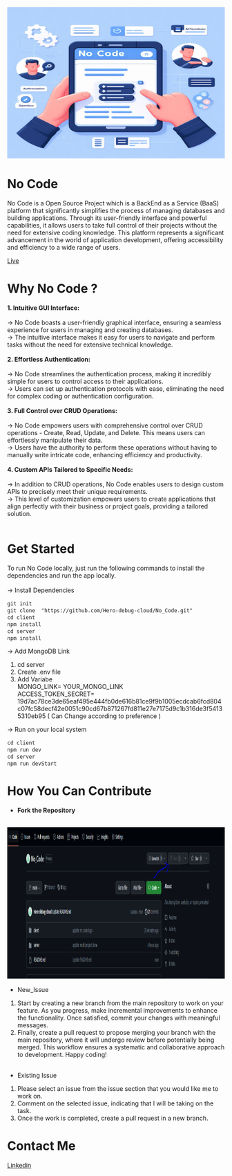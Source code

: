 <img  src="./client/public/no_code.jpg" alt="no code logo" width="840" height="350">

# No Code
No Code is a Open Source Project which is a BackEnd as a Service (BaaS) platform that significantly simplifies the process of managing databases and building applications. Through its user-friendly interface and powerful capabilities, it allows users to take full control of their projects without the need for extensive coding knowledge. This platform represents a significant advancement in the world of application development, offering accessibility and efficiency to a wide range of users.

[Live](https://google.com)

# Why No Code ? 
**1. Intuitive GUI Interface:** <br/><br/>
 -> No Code boasts a user-friendly graphical interface, ensuring a seamless experience for users in managing and creating databases. <br/>
 -> The intuitive interface makes it easy for users to navigate and perform tasks without the need for extensive technical knowledge. <br/><br/>
**2. Effortless Authentication:** <br/><br/>
 -> No Code streamlines the authentication process, making it incredibly simple for users to control access to their applications. <br/>
 -> Users can set up authentication protocols with ease, eliminating the need for complex coding or authentication configuration. <br/><br/>
**3. Full Control over CRUD Operations:** <br/><br/>
 -> No Code empowers users with comprehensive control over CRUD operations - Create, Read, Update, and Delete. This means users can effortlessly manipulate their data. <br/>
 -> Users have the authority to perform these operations without having to manually write intricate code, enhancing efficiency and productivity. <br/><br/>
**4. Custom APIs Tailored to Specific Needs:** <br/><br/>
 -> In addition to CRUD operations, No Code enables users to design custom APIs to precisely meet their unique requirements. <br/>
 -> This level of customization empowers users to create applications that align perfectly with their business or project goals, providing a tailored solution.<br/><br/>

 # Get Started
 To run No Code locally, just run the following commands to install the dependencies and run the app locally. <br/><br/>
-> Install Dependencies <br/>
```
git init
git clone  "https://github.com/Hero-debug-cloud/No_Code.git"
cd client
npm install
cd server
npm install
```
-> Add MongoDB Link
1. cd server
2. Create .env file
3. Add Variabe <Br/>
   MONGO_LINK= YOUR_MONGO_LINK <Br/>
   ACCESS_TOKEN_SECRET= 19d7ac78ce3de65eaf495e444fb0de616b81ce9f9b1005ecdcab6fcd804c07fc58decf42e0051c90cd67b871267fd811e27e7175d9c1b316de3f54135310eb95 ( Can Change according to preference )

-> Run on your local system
```
cd client
npm run dev
cd server
npm run devStart
```
# How You Can Contribute
 * **Fork the Repository**
 <br/>
<img  src="./client/public/fork.PNG" alt="no code logo" width="840" height="350"> <br/>

* New_Issue 
 1. Start by creating a new branch from the main repository to work on your feature. As you progress, make incremental improvements to enhance the functionality. Once satisfied, commit your changes with 
    meaningful messages. <br/>
 2. Finally, create a pull request to propose merging your branch with the main repository, where it will undergo review before potentially being merged. This workflow ensures a systematic and collaborative 
    approach to development. Happy coding! <br/><br/>

* Existing Issue
1. Please select an issue from the issue section that you would like me to work on. <br/>
2. Comment on the selected issue, indicating that I will be taking on the task. <br/>
3. Once the work is completed, create a pull request in a new branch. <br/>

# Contact Me
[Linkedin](https://www.linkedin.com/in/vinay-chandola)
